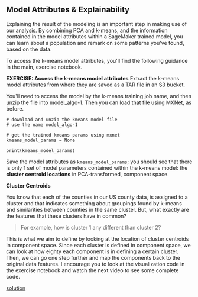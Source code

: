Model Attributes & Explainability
---

Explaining the result of the modeling is an important step in making use of our analysis. By combining PCA and k-means, and the information contained in the model attributes within a SageMaker trained model, you can learn about a population and remark on some patterns you've found, based on the data.

To access the k-means model attributes, you'll find the following guidance in the main, exercise notebook.

**EXERCISE: Access the k-means model attributes**
Extract the k-means model attributes from where they are saved as a TAR file in an S3 bucket.

You'll need to access the model by the k-means training job name, and then unzip the file into model_algo-1. Then you can load that file using MXNet, as before.
```
# download and unzip the kmeans model file
# use the name model_algo-1
```
```
# get the trained kmeans params using mxnet
kmeans_model_params = None

print(kmeans_model_params)
```
Save the model attributes as `kmeans_model_params`; you should see that there is only 1 set of model parameters contained within the k-means model: the **cluster centroid locations** in PCA-transformed, component space.

**Cluster Centroids**

You know that each of the counties in our US county data, is assigned to a cluster and that indicates something about groupings found by k-means and similarities between counties in the same cluster. But, what exactly are the features that these clusters have in common?

> For example, how is cluster 1 any different than cluster 2?

This is what we aim to define by looking at the location of cluster centroids in component space. Since each cluster is defined in component space, we can look at how eighty each component is in defining a certain cluster. Then, we can go one step further and map the components back to the original data features. I encourage you to look at the visualization code in the exercise notebook and watch the next video to see some complete code.

[solution](https://www.youtube.com/watch?v=VS-hVhsCBPw)
